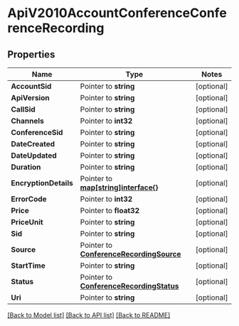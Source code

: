 # ApiV2010AccountConferenceConferenceRecording

## Properties
Name | Type | Notes
------------ | ------------- | -------------
**AccountSid** | Pointer to **string** | [optional] 
**ApiVersion** | Pointer to **string** | [optional] 
**CallSid** | Pointer to **string** | [optional] 
**Channels** | Pointer to **int32** | [optional] 
**ConferenceSid** | Pointer to **string** | [optional] 
**DateCreated** | Pointer to **string** | [optional] 
**DateUpdated** | Pointer to **string** | [optional] 
**Duration** | Pointer to **string** | [optional] 
**EncryptionDetails** | Pointer to [**map[string]interface{}**](.md) | [optional] 
**ErrorCode** | Pointer to **int32** | [optional] 
**Price** | Pointer to **float32** | [optional] 
**PriceUnit** | Pointer to **string** | [optional] 
**Sid** | Pointer to **string** | [optional] 
**Source** | Pointer to [**ConferenceRecordingSource**](conference_recording_source.md) | [optional] 
**StartTime** | Pointer to **string** | [optional] 
**Status** | Pointer to [**ConferenceRecordingStatus**](conference_recording_status.md) | [optional] 
**Uri** | Pointer to **string** | [optional] 

[[Back to Model list]](../README.md#documentation-for-models) [[Back to API list]](../README.md#documentation-for-api-endpoints) [[Back to README]](../README.md)


